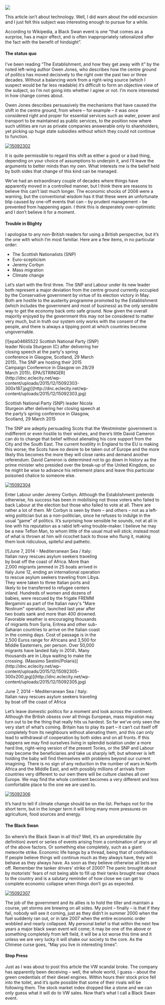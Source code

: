 [![](https://dnc.eclecity.net/wp-content/uploads/2015/12/15092301-732x488.jpg)](https://dnc.eclecity.net/wp-content/uploads/2015/12/15092301.jpg "Black Swan") 

This article isn’t about technology. Well, I did warn about the odd excursion and I just felt this subject was interesting enough to pursue for a while.

According to Wikipedia, a Black Swan event is one “that comes as a surprise, has a major effect, and is often inappropriately rationalized after the fact with the benefit of hindsight”.

#### The status quo

I’ve been reading “The Establishment, and how they get away with it” by the noted left-wing author Owen Jones, who describes how the centre ground of politics has moved decisively to the right over the past two or three decades. Without a balancing work from a right-wing source (which I suspect would be far less readable) it’s difficult to form an objective view of the subject, so I’m not going into whether I agree or not. I’m more interested in how change comes about.

Owen Jones describes persuasively the mechanisms that have caused the shift in the centre ground, from where – for example – it was once considered right and proper for essential services such as water, power and transport to be maintained as public services, to the position now where such utilities are run as private companies answerable only to shareholders, yet picking up huge state subsidies without which they could not continue to function.

[![15092302](http://dnc.eclecity.net/wp-content/uploads/2015/12/15092302-300x150.jpg)](http://dnc.eclecity.net/wp-content/uploads/2015/12/15092302.jpg)

It is quite permissible to regard this shift as either a good or a bad thing, depending on your choice of assumptions to underpin it, and I’ll leave the arguments to better minds than my own. What interests me is the belief held by both sides that change of this kind can be managed.

We’ve had an extraordinary couple of decades where things have apparently moved in a controlled manner, but I think there are reasons to believe this can’t last much longer. The economic shocks of 2008 were a warning, but the conventional wisdom has it that these were an unfortunate blip caused by one-off events that can – by prudent management – be prevented from happening again. I think this is desperately over-optimistic and I don’t believe it for a moment.

#### Trouble in Blighty

I apologise to any non-British readers for using a British perspective, but it’s the one with which I’m most familiar. Here are a few items, in no particular order:

*   The Scottish Nationalists (SNP)
*   Euro-scepticism
*   Jeremy Corbyn
*   Mass migration
*   Climate change

Let’s start with the first three. The SNP and Labour under its new leader both represent a major deviation from the centre ground currently occupied by the Conservative government by virtue of its election victory in May. Both are hostile to the austerity programme promoted by the Establishment (which includes the government and most of business) as the only sensible way to get the economy back onto safe ground. Now given the overall majority enjoyed by the government this may not be considered to matter very much, but in truth our system only works with the consent of the people, and there is always a tipping point at which countries become ungovernable.

<div id="attachment_20" style="width: 310px" class="wp-caption aligncenter">[![epa04685522 Scottish National Party (SNP) leader Nicola Sturgeon (C) after delivering her closing speech at the party's spring conference in Glasgow, Scotland, 29 March 2015\. The SNP are hosting their 2015 Campaign Conference in Glasgow on 28/29 March 2015\. EPA/STRINGER](http://dnc.eclecity.net/wp-content/uploads/2015/12/15092303-300x187.jpg)](http://dnc.eclecity.net/wp-content/uploads/2015/12/15092303.jpg)

Scottish National Party (SNP) leader Nicola Sturgeon after delivering her closing speech at the party’s spring conference in Glasgow, Scotland, 29 March 2015

</div>

The SNP are adeptly persuading Scots that the Westminster government is indifferent or even hostile to their wishes, and there’s little David Cameron can do to change that belief without alienating his core support from the City and the South East. The current hostility in England to the EU is making this worse; the Scots have no desire to be taken out of Europe and the more likely this becomes the more they will close ranks and demand another referendum. David Cameron is determined not to go down in history as the prime minister who presided over the break-up of the United Kingdom, so he might be wise to advance his retirement plans and leave this particular poisoned chalice to someone else.

[![15092304](http://dnc.eclecity.net/wp-content/uploads/2015/12/15092304-300x187.jpg)](http://dnc.eclecity.net/wp-content/uploads/2015/12/15092304.jpg)

Enter Labour under Jeremy Corbyn. Although the Establishment pretends otherwise, his success has been in mobilising not those voters who failed to back Labour at the election but those who failed to vote at all. There are rather a lot of them. Mr Corbyn is seen by them – and others – not as a left-wing politician but as a non-politician, since he refuses to indulge in the usual “game” of politics. It’s surprising how sensible he sounds, not at all in line with his reputation as a rabid left-wing trouble-maker. I believe he may be a new Teflon Man, to whom little of the usual mud will stick; instead most of what is thrown at him will ricochet back to those who flung it, making them look ridiculous, spiteful and pathetic.

<div id="attachment_22" style="width: 310px" class="wp-caption aligncenter">[![June 7, 2014 - Mediterranean Sea / Italy: Italian navy rescues asylum seekers traveling by boat off the coast of Africa. More than 2,000 migrants jammed in 25 boats arrived in Italy June 12, ending an international operation to rescue asylum seekers traveling from Libya. They were taken to three Italian ports and likely to be transferred to refugee centers inland. Hundreds of women and dozens of babies, were rescued by the frigate FREMM Bergamini as part of the Italian navy's "Mare Nostrum" operation, launched last year after two boats sank and more than 400 drowned. Favorable weather is encouraging thousands of migrants from Syria, Eritrea and other sub-Saharan countries to arrive on the Italian coast in the coming days. Cost of passage is in the 2,500 Euros range for Africans and 3,500 for Middle Easterners, per person. Over 50,000 migrants have landed Italy in 2014\. Many thousands are in Libya waiting to make the crossing. (Massimo Sestini/Polaris)](http://dnc.eclecity.net/wp-content/uploads/2015/12/15092305-300x200.jpg)](http://dnc.eclecity.net/wp-content/uploads/2015/12/15092305.jpg)

June 7, 2014 – Mediterranean Sea / Italy: Italian navy rescues asylum seekers traveling by boat off the coast of Africa

</div>

Let’s leave domestic politics for a moment and look across the continent. Although the British obsess over all things European, mass migration may turn out to be the thing that really hits us hardest. So far we’ve only seen the very start of what’s coming. Britain has to play its part – it can’t cut itself off completely from its neighbours without alienating them, and this can only lead to withdrawal of cooperation by both sides and on all fronts. If this happens we may find ourselves living in splendid isolation under a more hard line, right-wing version of the present Tories, or the SNP and Labour may become the beneficiaries and take us sharply left, but whoever is left holding the baby will find themselves with problems beyond our current imagining. There is no sign of any reduction in the number of wars in North Africa and the Middle East, and with possibly millions of arrivals from countries very different to our own there will be culture clashes all over Europe. We may find the whole continent becomes a very different and less comfortable place to the one we are used to.

[![15092306](http://dnc.eclecity.net/wp-content/uploads/2015/12/15092306-300x210.jpg)](http://dnc.eclecity.net/wp-content/uploads/2015/12/15092306.jpg)

It’s hard to tell if climate change should be on the list. Perhaps not for the short term, but in the longer term it will bring many more pressures on agriculture, food sources and energy.

#### The Black Swan

So where’s the Black Swan in all this? Well, it’s an unpredictable (by definition) event or series of events arising from a combination of any or all of the above factors. Or something else completely, such as a giant meteorite strike. Economic life hangs by a thread, being that of confidence. If people believe things will continue much as they always have, they will behave as they always have. As soon as they believe otherwise all bets are off. Remember the tanker drivers’ strike of 2000? The panic brought about by motorists’ fears of not being able to fill up their tanks brought near chaos to the country and is a salutary reminder of how close we can get to complete economic collapse when things don’t go as expected.

[![15092307](http://dnc.eclecity.net/wp-content/uploads/2015/12/15092307-300x187.jpg)](http://dnc.eclecity.net/wp-content/uploads/2015/12/15092307.jpg)

The job of the government and its allies is to hold the tiller and maintain a course, yet storms are brewing on all sides. My point – finally – is that if they fail, nobody will see it coming, just as they didn’t in summer 2000 when the fuel suddenly ran out, or in late 2007 when the entire economic order wobbled and nearly collapsed. My personal belief is that within the next few years a major black swan event will come; it may be one of the above or something completely from left field, it will be a lot worse this time and it unless we are very lucky it will shake our society to the core. As the Chinese curse goes, “May you live in interesting times”.

#### Stop Press

Just as I was about to post this article the VW scandal broke. The company has apparently been deceiving – well, the whole world, I guess – about the green credentials of their diesel engines. Within hours their stock price fell into the toilet, and it’s quite possible that some of their rivals will be following them. The stock market index dropped like a stone and we can only guess what it will do to VW sales. Now that’s what I call a Black Swan event.